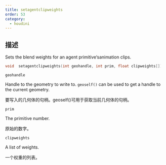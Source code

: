 ```yaml
---
title: setagentclipweights
order: 53
category:
  - houdini
---
```

    
## 描述

Sets the blend weights for an agent primitive‘sanimation clips.

```c
void  setagentclipweights(int geohandle, int prim, float clipweights[])
```

`geohandle`

Handle to the geometry to write to. `geoself()` can be used to get a handle to
the current geometry.

要写入的几何体的句柄。geoself()可用于获取当前几何体的句柄。

`prim`

The primitive number.

原始的数字。

`clipweights`

A list of weights.

一个权重的列表。
